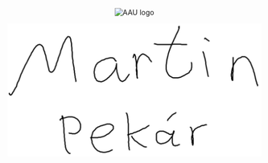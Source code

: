 <p align="center">
  <img src="https://upload.wikimedia.org/wikipedia/en/b/b9/AAU_logo_2012.png" width="150" title="AAU logo">
</p>

<img src="images/FrontPageJPG.jpg" />

